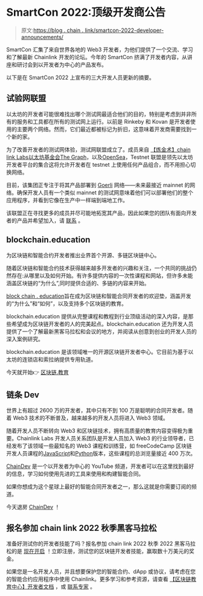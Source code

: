 # SmartCon 2022:顶级开发商公告

> 原文:[https://blog . chain . link/smartcon-2022-developer-announcements/](https://blog.chain.link/smartcon-2022-developer-announcements/)

SmartCon 汇集了来自世界各地的 Web3 开发者，为他们提供了一个交流、学习和了解最新 Chainlink 开发的论坛。今年的 SmartCon 挤满了开发者内容，从讲座和研讨会到以开发者为中心的产品发布。

以下是在 SmartCon 2022 上宣布的三大开发人员更新的摘要。

## 试验网联盟

以太坊的开发者可能很难找出哪个测试网最适合他们的目的，特别是考虑到并非所有的服务和工具都在所有的测试网上运行。以前是 Rinkeby 和 Kovan 是开发者使用的主要两个网络。然而，它们最近都被标记为折旧，这意味着开发商需要找到一个新的家。

为了改善开发者的测试网体验，测试网联盟成立了。成员来自 [【炼金术】](https://www.alchemy.com/)[chain link Labs](https://chainlinklabs.com/)[以太坊基金会](https://ethereum.org/en/foundation/)[The Graph](https://thegraph.com/en/)，以及[OpenSea](https://opensea.io/)，Testnet 联盟是领先以太坊开发者平台的集合这将允许开发者在 testnet 上使用任何产品组合，而不用担心切换网络。

目前，该集团正专注于将其产品部署到 [Goerli](https://goerli.net/) 网络——未来最接近 mainnet 的网络。确保开发人员有一个类似 mainnet 的测试网意味着他们可以部署他们的整个应用程序，并看到它像在生产中一样端到端地工作。

该联盟正在寻找更多的成员并尽可能地拓宽其产品，因此如果您的团队有面向开发者的产品并希望加入，请 [联系](https://bit.ly/testnet-coalition) 。

## blockchain.education

为区块链和智能合约开发者推出业界首个开源、多链区块链中心。

随着区块链和智能合约技术获得越来越多开发者的兴趣和关注，一个共同的挑战仍然存在:从哪里以及如何开始。有许多提供内容的一次性课程和网站，但许多未能涵盖区块链的“为什么”,同时提供合适的、多链的内容来开始。

[block chain . education](https://blockchain.education)旨在成为区块链和智能合同开发者的欢迎垫，涵盖开发的“为什么”和“如何”，以及支持多个区块链的教育。

blockchain.education 提供从完整课程和教程到行业顶级活动的深入内容，是那些希望成为区块链开发者的人的完美起点。blockchain.education 还为开发人员提供了一个了解最新黑客马拉松和会议的地方，并阅读从创意到创业的开发人员的深入案例研究。

blockchain.education 是该领域唯一的开源区块链开发者中心。它目前为基于以太坊的连锁店和索拉纳提供专用轨道。

今天就开始👉 [区块链.教育](https://blockchain.education)

## 链条 Dev

世界上有超过 2600 万的开发者，其中只有不到 100 万是聪明的合同开发者。随着 Web3 技术的不断普及，越来越多的开发人员将进入 Web3 领域。

随着开发人员不断转向 Web3 和区块链技术，拥有高质量的教育内容变得极为重要。Chainlink Labs 开发人员关系团队是开发人员加入 Web3 的行业领导者，已经发布了该领域一些最知名的 Web3 课程和训练营，如 freeCodeCamp 区块链开发人员课程的[JavaScript](https://www.freecodecamp.org/news/learn-blockchain-solidity-full-stack-javascript-development/)和[Python](https://www.freecodecamp.org/news/learn-solidity-blockchain-and-smart-contracts-in-a-free/)版本，这些课程的总浏览量接近 400 万次。

[ChainDev](https://www.youtube.com/channel/UCw2MiSbNK-a6J5OkegPaj-Q) 是一个以开发者为中心的 YouTube 频道，开发者可以在这里找到最好的信息，学习如何使用先进的工具来使用和构建智能合同。

如果你想成为这个星球上最好的智能合同开发者之一，那么这就是你需要订阅的频道。

今天退房 [ChainDev](https://www.youtube.com/channel/UCw2MiSbNK-a6J5OkegPaj-Q) ！

## 报名参加 chain link 2022 秋季黑客马拉松

准备好测试你的开发者技能了吗？报名参加 chain link 2022 秋季 2022 黑客马拉松的是 [现在开启](https://blog.chain.link/chainlink-fall-2022-hackathon/) ！立即注册，测试您的区块链开发者技能，赢取数十万美元的奖金。

如果您是一名开发人员，并且想要保护您的智能合约、dApp 或协议，请考虑在您的智能合约应用程序中使用 Chainlink。更多学习和参考资源，请查看 [【区块链教育中心】](https://blockchain.education/)[开发者文档](https://docs.chain.link/docs) ，或 [联系专家](https://chainlink.typeform.com/to/gEwrPO) 。